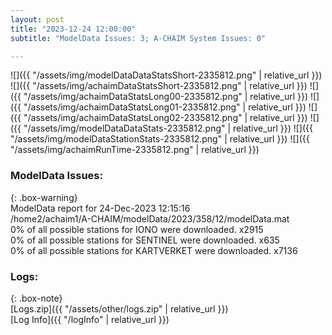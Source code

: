```yaml
---
layout: post
title: "2023-12-24 12:00:00"
subtitle: "ModelData Issues: 3; A-CHAIM System Issues: 0"

---
```


![]({{ "/assets/img/modelDataDataStatsShort-2335812.png" | relative_url }})
![]({{ "/assets/img/achaimDataStatsShort-2335812.png" | relative_url }})
![]({{ "/assets/img/achaimDataStatsLong00-2335812.png" | relative_url }})
![]({{ "/assets/img/achaimDataStatsLong01-2335812.png" | relative_url }})
![]({{ "/assets/img/achaimDataStatsLong02-2335812.png" | relative_url }})
![]({{ "/assets/img/modelDataDataStats-2335812.png" | relative_url }})
![]({{ "/assets/img/modelDataStationStats-2335812.png" | relative_url }})
![]({{ "/assets/img/achaimRunTime-2335812.png" | relative_url }})


### ModelData Issues:  
  
{: .box-warning}  
 ModelData report for 24-Dec-2023 12:15:16   
 /home2/achaim1/A-CHAIM/modelData/2023/358/12/modelData.mat   
 0% of all possible stations for IONO were downloaded. x2915   
 0% of all possible stations for SENTINEL were downloaded. x635   
 0% of all possible stations for KARTVERKET were downloaded. x7136   
  


### Logs:  
  
{: .box-note}  
[Logs.zip]({{ "/assets/other/logs.zip" | relative_url }})  
[Log Info]({{ "/logInfo" | relative_url }})  
